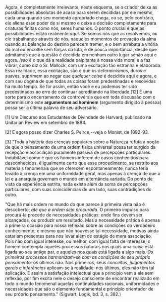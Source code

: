 Agora, é completamente irrelevante, neste esquema, se o criador deixa as possibilidades absolutas de acaso para serem decididas por ele mesmo, cada uma quando seu momento apropriado chega, ou se, pelo contrário, ele aliena esse poder de si mesmo e deixa a decisão completamente para criaturas finitas como nós, seres humanos. O ponto crucial é que as possibilidades estão realmente _aqui_. Se somos nós que as resolvemos, ou ele trabalhando através de nós, naqueles momentos de provação da alma quando as balanças do destino parecem tremer, e o bem arrebata a vitória do mal ou encolhe sem forças da luta, é de pouca importância, desde que admitamos que a questão é decidida em nenhum outro lugar senão aqui e agora. _Isso_ é o que dá a realidade palpitante à nossa vida moral e a faz vibrar, como diz o Sr. Mallock, com uma excitação tão estranha e elaborada. Essa realidade, essa excitação, são o que os determinismos, duros e suaves, suprimem ao negar que _qualquer coisa_ é decidida aqui e agora, e com seu dogma de que todas as coisas foram predestinadas e resolvidas há muito tempo. Se for assim, então você e eu podemos ter sido predestinados ao erro de continuar acreditando na liberdade.[12] É uma sorte para o encerramento da controvérsia que em toda discussão com o determinismo este **argumentum ad hominem** (argumento dirigido à pessoa) possa ser a última palavra de seu adversário.

[1] Um Discurso aos Estudantes de Divindade de Harvard, publicado na Unitarian Review em setembro de 1884.

[2] E agora posso dizer Charles S. Peirce,--veja o Monist, de 1892-93.

[3] "Toda a história das crenças populares sobre a Natureza refuta a noção de que o pensamento de uma ordem física universal possa ter surgido da recepção e associação puramente passiva de percepções particulares. Indubitável como é que os homens inferem de casos conhecidos para desconhecidos, é igualmente certo que esse procedimento, se restrito aos materiais fenomenais que se oferecem espontaneamente, nunca teria levado à crença em uma uniformidade geral, mas apenas à crença de que a lei e a anarquia governam o mundo em alternância variada. Do ponto de vista da experiência estrita, nada existe além da soma de percepções particulares, com suas coincidências de um lado, suas contradições do outro.

"Que há mais ordem no mundo do que parece à primeira vista não é descoberto; _até que a ordem seja procurada_. O primeiro impulso para procurá-la procede de necessidades práticas: onde fins devem ser alcançados, ou produzir um resultado. Mas a necessidade prática é apenas a primeira ocasião para nossa reflexão sobre as condições do verdadeiro conhecimento; e mesmo que não houvesse tal necessidade, motivos ainda estariam presentes para nos levar além do estágio de mera associação. Pois não com igual interesse, ou melhor, com igual falta de interesse, o homem contempla aqueles processos naturais nos quais uma coisa está ligada ao seu antigo par, e aqueles nos quais está ligada a algo mais. _Os primeiros processos harmonizam-se com as condições de seu próprio pensamento_: os últimos não. Nos primeiros, seus _conceitos_, _julgamentos gerais_ e _inferências_ aplicam-se à realidade: nos últimos, eles não têm tal aplicação. E assim a satisfação intelectual que a princípio vem a ele sem reflexão, por fim excita nele o desejo consciente de encontrar realizado em todo o mundo fenomenal aquelas continuidades racionais, uniformidades e necessidades que são o elemento fundamental e princípio orientador de seu próprio pensamento." (Sigwart, Logik, bd. 3, s. 382.)